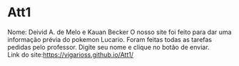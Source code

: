 # Att1

Nome: Deivid A. de Melo e Kauan Becker
O nosso site foi feito para dar uma informação prévia do pokemon Lucario.
Foram feitas todas as tarefas pedidas pelo professor.
Digite seu nome e clique no botão de enviar.<br>
Link do site:https://vigarioss.github.io/Att1/
